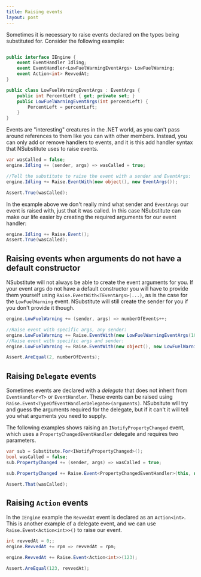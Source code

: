 ```yaml
---
title: Raising events
layout: post
---
```


Sometimes it is necessary to raise events declared on the types being substituted for. Consider the following example:

```csharp

public interface IEngine {
    event EventHandler Idling;
    event EventHandler<LowFuelWarningEventArgs> LowFuelWarning;
    event Action<int> RevvedAt;
}

public class LowFuelWarningEventArgs : EventArgs {
    public int PercentLeft { get; private set; }
    public LowFuelWarningEventArgs(int percentLeft) {
        PercentLeft = percentLeft;
    }
}
```
<!--
```requiredcode
IEngine engine;
bool wasCalled;
int numberOfEvents;
[SetUp] public void SetUp() {
    engine = Substitute.For<IEngine>();
    wasCalled = false;
    numberOfEvents = 0;
    engine.Idling += (sender, args) => wasCalled = true;
}
```
-->

Events are "interesting" creatures in the .NET world, as you can't pass around references to them like you can with other members. Instead, you can only add or remove handlers to events, and it is this add handler syntax that NSubstitute uses to raise events.

```csharp
var wasCalled = false;
engine.Idling += (sender, args) => wasCalled = true;

//Tell the substitute to raise the event with a sender and EventArgs:
engine.Idling += Raise.EventWith(new object(), new EventArgs());

Assert.True(wasCalled);
```

In the example above we don't really mind what sender and `EventArgs` our event is raised with, just that it was called. In this case NSubstitute can make our life easier by creating the required arguments for our event handler:

```csharp
engine.Idling += Raise.Event();
Assert.True(wasCalled);
```

## Raising events when arguments do not have a default constructor

NSubstitute will not always be able to create the event arguments for you. If your event args do not have a default constructor you will have to provide them yourself using `Raise.EventWith<TEventArgs>(...)`, as is the case for the `LowFuelWarning` event. NSubstitute will still create the sender for you if you don't provide it though.

```csharp
engine.LowFuelWarning += (sender, args) => numberOfEvents++;

//Raise event with specific args, any sender:
engine.LowFuelWarning += Raise.EventWith(new LowFuelWarningEventArgs(10));
//Raise event with specific args and sender:
engine.LowFuelWarning += Raise.EventWith(new object(), new LowFuelWarningEventArgs(10));

Assert.AreEqual(2, numberOfEvents);
```

## Raising `Delegate` events

Sometimes events are declared with a _delegate_ that does not inherit from `EventHandler<T>` or `EventHandler`. These events can be raised using `Raise.Event<TypeOfEventHandlerDelegate>(arguments)`. NSubsitute will try and guess the arguments required for the delegate, but if it can't it will tell you what arguments you need to supply.

The following examples shows raising an `INotifyPropertyChanged` event, which uses a `PropertyChangedEventHandler` delegate and requires two parameters.

```csharp
var sub = Substitute.For<INotifyPropertyChanged>();
bool wasCalled = false;
sub.PropertyChanged += (sender, args) => wasCalled = true;

sub.PropertyChanged += Raise.Event<PropertyChangedEventHandler>(this, new PropertyChangedEventArgs("test"));

Assert.That(wasCalled);
```


## Raising `Action` events
In the `IEngine` example the `RevvedAt` event is declared as an `Action<int>`. This is another example of a delegate event, and we can use `Raise.Event<Action<int>>()` to raise our event.

```csharp
int revvedAt = 0;;
engine.RevvedAt += rpm => revvedAt = rpm;

engine.RevvedAt += Raise.Event<Action<int>>(123);

Assert.AreEqual(123, revvedAt);
```